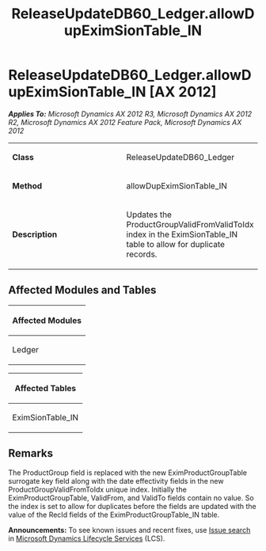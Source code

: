 ﻿---
title: ReleaseUpdateDB60_Ledger.allowDupEximSionTable_IN
TOCTitle: ReleaseUpdateDB60_Ledger.allowDupEximSionTable_IN
ms:assetid: fdbaf2b3-0e36-b26d-48c1-437fc2f37eae
ms:mtpsurl: https://msdn.microsoft.com/en-us/library/JJ720176(v=AX.60)
ms:contentKeyID: 49712481
ms.date: 05/18/2015
mtps_version: v=AX.60
---

# ReleaseUpdateDB60\_Ledger.allowDupEximSionTable\_IN [AX 2012]


_**Applies To:** Microsoft Dynamics AX 2012 R3, Microsoft Dynamics AX 2012 R2, Microsoft Dynamics AX 2012 Feature Pack, Microsoft Dynamics AX 2012_

<table>
<colgroup>
<col style="width: 50%" />
<col style="width: 50%" />
</colgroup>
<tbody>
<tr class="odd">
<td><p><strong>Class</strong></p></td>
<td><p>ReleaseUpdateDB60_Ledger</p></td>
</tr>
<tr class="even">
<td><p><strong>Method</strong></p></td>
<td><p>allowDupEximSionTable_IN</p></td>
</tr>
<tr class="odd">
<td><p><strong>Description</strong></p></td>
<td><p>Updates the ProductGroupValidFromValidToIdx index in the EximSionTable_IN table to allow for duplicate records.</p></td>
</tr>
</tbody>
</table>


## Affected Modules and Tables

<table>
<colgroup>
<col style="width: 100%" />
</colgroup>
<thead>
<tr class="header">
<th><p>Affected Modules</p></th>
</tr>
</thead>
<tbody>
<tr class="odd">
<td><p>Ledger</p></td>
</tr>
</tbody>
</table>


<table>
<colgroup>
<col style="width: 100%" />
</colgroup>
<thead>
<tr class="header">
<th><p>Affected Tables</p></th>
</tr>
</thead>
<tbody>
<tr class="odd">
<td><p>EximSionTable_IN</p></td>
</tr>
</tbody>
</table>


## Remarks

The ProductGroup field is replaced with the new EximProductGroupTable surrogate key field along with the date effectivity fields in the new ProductGroupValidFromToIdx unique index. Initially the EximProductGroupTable, ValidFrom, and ValidTo fields contain no value. So the index is set to allow for duplicates before the fields are updated with the value of the RecId fields of the EximProductGroupTable\_IN table.

  
**Announcements:** To see known issues and recent fixes, use [Issue search](http://go.microsoft.com/fwlink/?linkid=389258) in [Microsoft Dynamics Lifecycle Services](http://go.microsoft.com/fwlink/?linkid=306505) (LCS).

